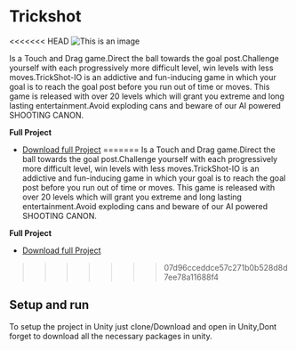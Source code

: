 # Trickshot

<<<<<<< HEAD
![This is an image](https://github.com/Thabisoc123/Trickshot/Scre.png)

Is a Touch and Drag game.Direct the ball towards the goal post.Challenge yourself with each progressively more difficult level, win levels with less moves.TrickShot-IO is an addictive and fun-inducing game in which your goal is to reach the goal post before you run out of time or moves. This game is released with over 20 levels which will grant you extreme and long lasting entertainment.Avoid exploding cans and beware of our AI powered SHOOTING CANON.

**Full Project**
- [Download full Project](https://drive.google.com/drive/folders/1J0u6Otan0CzunCMB83V0zWwBATMGF_11?usp=sharing)
=======
Is a Touch and Drag game.Direct the ball towards the goal post.Challenge yourself with each progressively more difficult level, win levels with less moves.TrickShot-IO is an addictive and fun-inducing game in which your goal is to reach the goal post before you run out of time or moves. This game is released with over 20 levels which will grant you extreme and long lasting entertainment.Avoid exploding cans and beware of our AI powered SHOOTING CANON.

**Full Project**
- [Download full Project]()
>>>>>>> 07d96cceddce57c271b0b528d8d7ee78a11688f4


## Setup and run

To setup the project in Unity just clone/Download and open in Unity,Dont forget to download all the necessary packages in unity.
